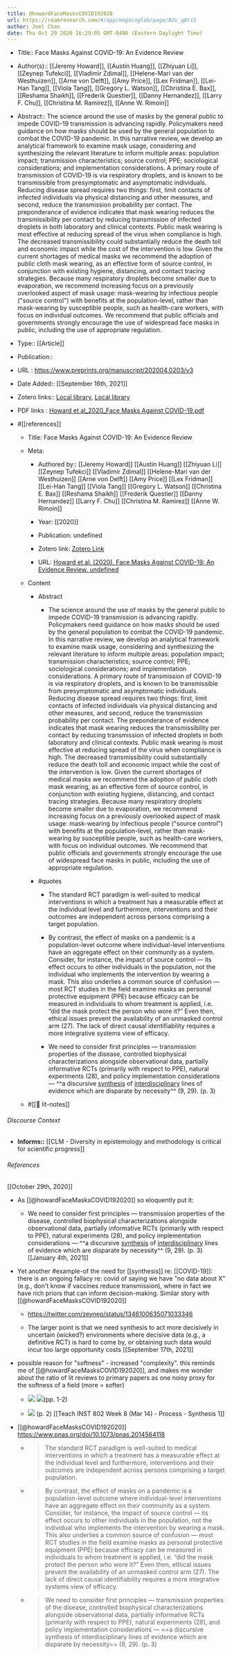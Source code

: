 ```yaml
---
title: @howardFaceMasksCOVID192020
url: https://roamresearch.com/#/app/megacoglab/page/B2u_q8riS
author: Joel Chan
date: Thu Oct 29 2020 16:29:05 GMT-0400 (Eastern Daylight Time)
---
```


- Title:: Face Masks Against COVID-19: An Evidence Review
- Author(s):: [[Jeremy Howard]], [[Austin Huang]], [[Zhiyuan Li]], [[Zeynep Tufekci]], [[Vladimir Zdimal]], [[Helene-Mari van der Westhuizen]], [[Arne von Delft]], [[Amy Price]], [[Lex Fridman]], [[Lei-Han Tang]], [[Viola Tang]], [[Gregory L. Watson]], [[Christina E. Bax]], [[Reshama Shaikh]], [[Frederik Questier]], [[Danny Hernandez]], [[Larry F. Chu]], [[Christina M. Ramirez]], [[Anne W. Rimoin]]
- Abstract:: The science around the use of masks by the general public to impede COVID-19 transmission is advancing rapidly. Policymakers need guidance on how masks should be used by the general population to combat the COVID-19 pandemic. In this narrative review, we develop an analytical framework to examine mask usage, considering and synthesizing the relevant literature to inform multiple areas: population impact; transmission characteristics; source control; PPE; sociological considerations; and implementation considerations. A primary route of transmission of COVID-19 is via respiratory droplets, and is known to be transmissible from presymptomatic and asymptomatic individuals. Reducing disease spread requires two things: first, limit contacts of infected individuals via physical distancing and other measures, and second, reduce the transmission probability per contact. The preponderance of evidence indicates that mask wearing reduces the transmissibility per contact by reducing transmission of infected droplets in both laboratory and clinical contexts. Public mask wearing is most effective at reducing spread of the virus when compliance is high. The decreased transmissibility could substantially reduce the death toll and economic impact while the cost of the intervention is low. Given the current shortages of medical masks we recommend the adoption of public cloth mask wearing, as an effective form of source control, in conjunction with existing hygiene, distancing, and contact tracing strategies. Because many respiratory droplets become smaller due to evaporation, we recommend increasing focus on a previously overlooked aspect of mask usage: mask-wearing by infectious people ("source control") with benefits at the population-level, rather than mask-wearing by susceptible people, such as health-care workers, with focus on individual outcomes. We recommend that public officials and governments strongly encourage the use of widespread face masks in public, including the use of appropriate regulation.
- Type:: [[Article]]
- Publication::
- URL : https://www.preprints.org/manuscript/202004.0203/v3
- Date Added:: [[September 16th, 2021]]
- Zotero links:: [Local library](zotero://select/groups/2451508/items/P879J2ZU), [Local library](https://www.zotero.org/groups/2451508/items/P879J2ZU)
- PDF links : [Howard et al_2020_Face Masks Against COVID-19.pdf](zotero://open-pdf/groups/2451508/items/R2QQKIT3)
- #[[references]]

    - Title: Face Masks Against COVID-19: An Evidence Review

    - Meta:

        - Authored by:: [[Jeremy Howard]] [[Austin Huang]] [[Zhiyuan Li]] [[Zeynep Tufekci]] [[Vladimir Zdimal]] [[Helene-Mari van der Westhuizen]] [[Arne von Delft]] [[Amy Price]] [[Lex Fridman]] [[Lei-Han Tang]] [[Viola Tang]] [[Gregory L. Watson]] [[Christina E. Bax]] [[Reshama Shaikh]] [[Frederik Questier]] [[Danny Hernandez]] [[Larry F. Chu]] [[Christina M. Ramirez]] [[Anne W. Rimoin]]

        - Year: [[2020]]

        - Publication: undefined

        - Zotero link: [Zotero Link](zotero://select/items/1_FD66ZY3E)

        - URL: [Howard et al. (2020). Face Masks Against COVID-19: An Evidence Review. undefined](https://www.preprints.org/manuscript/202004.0203/v3)

    - Content

        - Abstract

            - The science around the use of masks by the general public to impede COVID-19 transmission is advancing rapidly. Policymakers need guidance on how masks should be used by the general population to combat the COVID-19 pandemic. In this narrative review, we develop an analytical framework to examine mask usage, considering and synthesizing the relevant literature to inform multiple areas: population impact; transmission characteristics; source control; PPE; sociological considerations; and implementation considerations. A primary route of transmission of COVID-19 is via respiratory droplets, and is known to be transmissible from presymptomatic and asymptomatic individuals. Reducing disease spread requires two things: first, limit contacts of infected individuals via physical distancing and other measures, and second, reduce the transmission probability per contact. The preponderance of evidence indicates that mask wearing reduces the transmissibility per contact by reducing transmission of infected droplets in both laboratory and clinical contexts. Public mask wearing is most effective at reducing spread of the virus when compliance is high. The decreased transmissibility could substantially reduce the death toll and economic impact while the cost of the intervention is low. Given the current shortages of medical masks we recommend the adoption of public cloth mask wearing, as an effective form of source control, in conjunction with existing hygiene, distancing, and contact tracing strategies. Because many respiratory droplets become smaller due to evaporation, we recommend increasing focus on a previously overlooked aspect of mask usage: mask-wearing by infectious people ("source control") with benefits at the population-level, rather than mask-wearing by susceptible people, such as health-care workers, with focus on individual outcomes. We recommend that public officials and governments strongly encourage the use of widespread face masks in public, including the use of appropriate regulation.

        - #quotes

            - The standard RCT paradigm is well-suited to medical interventions in which a treatment has a measurable effect at the individual level and furthermore, interventions and their outcomes are independent across persons comprising a target population.

            - By contrast, the effect of masks on a pandemic is a population-level outcome where individual-level interventions have an aggregate effect on their community as a system. Consider, for instance, the impact of source control — its effect occurs to other individuals in the population, not the individual who implements the intervention by wearing a mask. This also underlies a common source of confusion — most RCT studies in the field examine masks as personal protective equipment (PPE) because efficacy can be measured in individuals to whom treatment is applied, i.e. “did the mask protect the person who wore it?” Even then, ethical issues prevent the availability of an unmasked control arm (27). The lack of direct causal identifiability requires a more integrative systems view of efficacy.

            - We need to consider first principles — transmission properties of the disease, controlled biophysical characterizations alongside observational data, partially informative RCTs (primarily with respect to PPE), natural experiments (28), and policy implementation considerations — ^^a discursive [synthesis]([[synthesis]]) of [interdisciplinary]([[interdisciplinarity]]) lines of evidence which are disparate by necessity^^ (9, 29). (p. 3)

    - #[[📝 lit-notes]]

###### Discourse Context

- **Informs::** [[CLM - Diversity in epistemology and methodology is critical for scientific progress]]

###### References

[[October 29th, 2020]]

- As [[@howardFaceMasksCOVID192020]] so eloquently put it:

    - We need to consider first principles — transmission properties of the disease, controlled biophysical characterizations alongside observational data, partially informative RCTs (primarily with respect to PPE), natural experiments (28), and policy implementation considerations — ^^a discursive [synthesis]([[synthesis]]) of [interdisciplinary]([[interdisciplinarity]]) lines of evidence which are disparate by necessity^^ (9, 29). (p. 3)
[[January 4th, 2021]]

- Yet another #example-of the need for [[synthesis]] re: [[COVID-19]]: there is an ongoing fallacy re: covid of saying we have "no data about X" (e.g., don't know if vaccines reduce transmission), where in fact we have rich priors that can inform decision-making. Similar story with [[@howardFaceMasksCOVID192020]]

    - https://twitter.com/zeynep/status/1346100635071033346

    - The larger point is that we need synthesis to act more decisively in uncertain (wicked?) environments where decisive data (e.g., a definitive RCT) is hard to come by, or obtaining such data would incur too large opportunity costs
[[September 17th, 2021]]

- possible reason for "softness" - increased "complexity". this reminds me of [[@howardFaceMasksCOVID192020]], and makes me wonder about the ratio of lit reviews to primary papers as one noisy proxy for the softness of a field (more = softer)

    - ![](https://firebasestorage.googleapis.com/v0/b/firescript-577a2.appspot.com/o/imgs%2Fapp%2Fmegacoglab%2FONI-qIoAF_.png?alt=media&token=773e292c-35a2-4288-81ce-9de3c758b986) 
![](https://firebasestorage.googleapis.com/v0/b/firescript-577a2.appspot.com/o/imgs%2Fapp%2Fmegacoglab%2F7jaWWXyd10.png?alt=media&token=44f016bb-0a24-49bc-b401-3ba5949d10b3)(pp. 1-2)

    - ![](https://firebasestorage.googleapis.com/v0/b/firescript-577a2.appspot.com/o/imgs%2Fapp%2Fmegacoglab%2F1Rc_IWtZEz.png?alt=media&token=c44a4484-2bc1-459f-9dea-f3f1524851d2) (p. 2)
[[Teach INST 802 Week 8 (Mar 14) - Process - Synthesis 1]]

- [[@howardFaceMasksCOVID192020]] https://www.pnas.org/doi/10.1073/pnas.2014564118

    - > The standard RCT paradigm is well-suited to medical interventions in which a treatment has a measurable effect at the individual level and furthermore, interventions and their outcomes are independent across persons comprising a target population.

    - > By contrast, the effect of masks on a pandemic is a population-level outcome where individual-level interventions have an aggregate effect on their community as a system. Consider, for instance, the impact of source control — its effect occurs to other individuals in the population, not the individual who implements the intervention by wearing a mask. This also underlies a common source of confusion — most RCT studies in the field examine masks as personal protective equipment (PPE) because efficacy can be measured in individuals to whom treatment is applied, i.e. “did the mask protect the person who wore it?” Even then, ethical issues prevent the availability of an unmasked control arm (27). The lack of direct causal identifiability requires a more integrative systems view of efficacy.

    - > We need to consider first principles — transmission properties of the disease, controlled biophysical characterizations alongside observational data, partially informative RCTs (primarily with respect to PPE), natural experiments (28), and policy implementation considerations — ==a discursive synthesis of interdisciplinary lines of evidence which are disparate by necessity== (9, 29). (p. 3)
